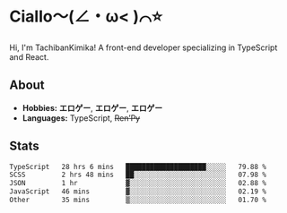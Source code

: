 # Ciallo～(∠・ω< )⌒⭐️

Hi, I'm TachibanKimika! A front-end developer specializing in TypeScript and React.

## About
- **Hobbies:** **エロゲー**, **エロゲー**, **エロゲー**
- **Languages:** TypeScript, ~~Ren’Py~~

## Stats
<!--START_SECTION:waka-->

```txt
TypeScript   28 hrs 6 mins   ████████████████████░░░░░   79.88 %
SCSS         2 hrs 48 mins   ██░░░░░░░░░░░░░░░░░░░░░░░   07.98 %
JSON         1 hr            ▓░░░░░░░░░░░░░░░░░░░░░░░░   02.88 %
JavaScript   46 mins         ▓░░░░░░░░░░░░░░░░░░░░░░░░   02.19 %
Other        35 mins         ▒░░░░░░░░░░░░░░░░░░░░░░░░   01.70 %
```

<!--END_SECTION:waka-->

<!-- ![Metrics](https://metrics.lecoq.io/TachibanaKimika?template=classic&base.activity=0&base.community=0&base.repositories=0&languages=1&isocalendar=1&isocalendar.duration=half-year&languages.limit=8&languages.sections=most-used&languages.colors=github&languages.threshold=0%25&languages.indepth=false&languages.recent.load=300&languages.recent.days=14&config.timezone=Asia%2FShanghai)
 -->
